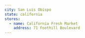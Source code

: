 ```yaml
---
city: San Luis Obispo
state: california
stores:
  - name: California Fresh Market
    address: 71 Foothill Boulevard
---
```

